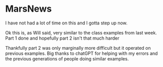 # MarsNews

I have not had a lot of time on this and I gotta step up now.

Ok this is, as Will said, very similar to the class examples from last week. Part 1 done and hopefully part 2 isn't that much harder

Thankfully part 2 was only marginally more difficult but it operated on previous examples. Big thanks to chatGPT for helping with my errors and the previous generations of people doing similar examples.